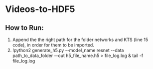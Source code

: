 # Videos-to-HDF5

## How to Run:

1. Append the the right path for the folder networks and KTS (line 15 code), in order for them to be imported.
2. !python2 generate_h5.py --model_name resnet --data path_to_data_folder --out h5_file_name.h5 > file_log.log & tail -f file_log.log

